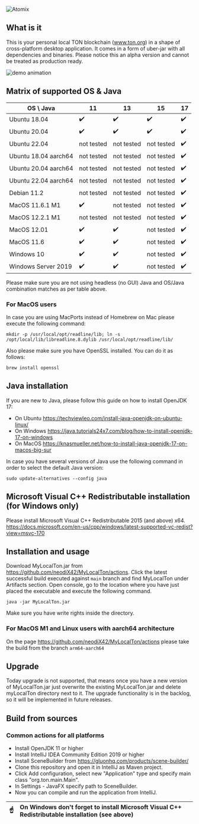 ![Atomix](https://ton.org/download/ton_symbol.svg)

## What is it

This is your personal local TON blockchain (www.ton.org) in a shape of cross-platform desktop application. It comes in a form of uber-jar with all dependencies and binaries. Please notice this an
alpha version and cannot be treated as production ready.

![demo animation](https://github.com/neodiX42/MyLocalTon/blob/main/screens/MyLocalTon-alpha-demo.gif)

## Matrix of supported OS & Java

| OS \ Java            | 11  | 13  | 15  | 17  |
|----------------------|---|---|---|---|
| Ubuntu 18.04         | :heavy_check_mark:   | :heavy_check_mark:   | :heavy_check_mark:   | :heavy_check_mark:  |
| Ubuntu 20.04         | :heavy_check_mark:   | :heavy_check_mark:   | :heavy_check_mark:   | :heavy_check_mark:    |  |
| Ubuntu 22.04         | not tested   | not tested   | not tested   | :heavy_check_mark:    |  |
| Ubuntu 18.04 aarch64 | not tested   | not tested   | not tested   | :heavy_check_mark:    |  |
| Ubuntu 20.04 aarch64 | not tested   | not tested   | not tested   | :heavy_check_mark:    |  |
| Ubuntu 22.04 aarch64 | not tested   | not tested   | not tested   | :heavy_check_mark:    |  |
| Debian 11.2          | not tested   | not tested   | not tested   | :heavy_check_mark:    |  |
| MacOS 11.6.1 M1      | :heavy_check_mark:   | not tested   |  not tested | :heavy_check_mark:    |  |
| MacOS 12.2.1 M1      | not tested   | not tested   |  not tested | :heavy_check_mark:    |  |
| MacOS 12.01          | :heavy_check_mark:   | :heavy_check_mark:   |  not tested | :heavy_check_mark:    |  |
| MacOS 11.6           | :heavy_check_mark:   | :heavy_check_mark:   |  not tested | :heavy_check_mark:    |  |
| Windows 10           | :heavy_check_mark:   | :heavy_check_mark:   |  not tested | :heavy_check_mark:   |  |
| Windows Server 2019  | :heavy_check_mark:   | :heavy_check_mark:   | not tested  | :heavy_check_mark:    |  |

Please make sure you are not using headless (no GUI) Java and OS/Java combination matches as per table above.

### For MacOS users

In case you are using MacPorts instead of Homebrew on Mac please execute the following command:

`mkdir -p /usr/local/opt/readline/lib; ln -s /opt/local/lib/libreadline.8.dylib /usr/local/opt/readline/lib/`

Also please make sure you have OpenSSL installed. You can do it as follows:

`brew install openssl`

## Java installation

If you are new to Java, please follow this guide on how to install OpenJDK 17:

- On Ubuntu
  https://techviewleo.com/install-java-openjdk-on-ubuntu-linux/
- On Windows
  https://java.tutorials24x7.com/blog/how-to-install-openjdk-17-on-windows
- On MacOS
  https://knasmueller.net/how-to-install-java-openjdk-17-on-macos-big-sur

In case you have several versions of Java use the following command in order to select the default Java version:

`sudo update-alternatives --config java`

## Microsoft Visual C++ Redistributable installation (for Windows only)

Please install Microsoft Visual C++ Redistributable 2015 (and above) x64.
https://docs.microsoft.com/en-us/cpp/windows/latest-supported-vc-redist?view=msvc-170

## Installation and usage

Download MyLocalTon.jar from https://github.com/neodiX42/MyLocalTon/actions. Click the latest successful build executed against `main` branch and find MyLocalTon under Artifacts section. Open console,
go to the location where you have just placed the executable and execute the following command.

`java -jar MyLocalTon.jar`

Make sure you have write rights inside the directory.

### For MacOS M1 and Linux users with aarch64 architecture

On the page https://github.com/neodiX42/MyLocalTon/actions please take the build from the branch `arm64-aarch64`

## Upgrade

Today upgrade is not supported, that means once you have a new version of MyLocalTon.jar just overwrite the existing MyLocalTon.jar and delete myLocalTon directory next to it. The upgrade
functionality is in the backlog, so it will be implemented in future releases.

## Build from sources

### Common actions for all platforms

* Install OpenJDK 11 or higher
* Install IntelliJ IDEA Community Edition 2019 or higher
* Install SceneBuilder from https://gluonhq.com/products/scene-builder/
* Clone this repository and open it in IntelliJ as Maven project.
* Click Add configuration, select new "Application" type and specify main class "org.ton.main.Main".
* In Settings - JavaFX specify path to SceneBuilder.
* Now you can compile and run the application from IntelliJ.

| :point_up:    | On Windows don't forget to install Microsoft Visual C++ Redistributable installation (see above) |
|---------------|:------------------------|